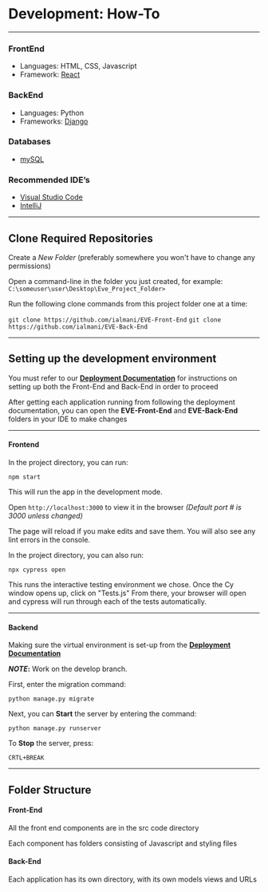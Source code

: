 # Development: How-To
___
### FrontEnd
- Languages: HTML, CSS, Javascript
- Framework: [React](https://reactjs.org/)
### BackEnd
- Languages: Python
- Frameworks: [Django](https://www.djangoproject.com/)
### Databases
- [mySQL](https://www.mysql.com/)
### Recommended IDE’s
- [Visual Studio Code](https://code.visualstudio.com/download)
- [IntelliJ](https://www.jetbrains.com/idea/download/)
___
## Clone Required Repositories
Create a *New Folder* (preferably somewhere you won't have to change any permissions) 

Open a command-line in the folder you just created, for example:
``` C:\someuser\user\Desktop\Eve_Project_Folder> ```

Run the following clone commands from this project folder one at a time:

```git clone https://github.com/ialmani/EVE-Front-End```
```git clone https://github.com/ialmani/EVE-Back-End```
___
## Setting up the development environment
You must refer to our **[Deployment Documentation](https://github.com/ialmani/EVE/tree/master/Documentation/Deployment.md)** for instructions on setting up both the Front-End and Back-End in order to proceed

After getting each application running from following the deployment documentation, you can open the **EVE-Front-End** and **EVE-Back-End** folders in your IDE to make changes
___
#### **Frontend**
In the project directory, you can run:

```npm start```

This will run the app in the development mode.

Open ```http://localhost:3000``` to view it in the browser 
*(Default port # is 3000 unless changed)*

The page will reload if you make edits and save them.
You will also see any lint errors in the console.

In the project directory, you can also run:

```npx cypress open```

This runs the interactive testing environment we chose.
Once the Cy window opens up, click on "Tests.js"
From there, your browser will open and cypress will run through each of the tests automatically.
___
#### **Backend**

Making sure the virtual environment is set-up from the **[Deployment Documentation](https://github.com/ialmani/EVE/tree/master/Documentation/Deployment.md)**

***NOTE*:** Work on the develop branch.

First, enter the migration command:

```python manage.py migrate```

Next, you can **Start** the server by entering the command: 

```python manage.py runserver```

To **Stop** the server, press:  

```CRTL+BREAK```
___
## Folder Structure

#### Front-End

All the front end components are in the src code directory

Each component has folders consisting of Javascript and styling files

#### Back-End

Each application has its own directory, with its own models views and URLs
